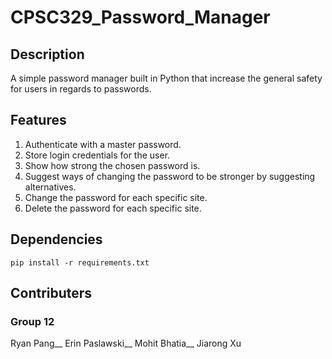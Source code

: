 # CPSC329_Password_Manager

## Description
A simple password manager built in Python that increase the general safety for users in regards to passwords.


## Features
1. Authenticate with a master password.
2. Store login credentials for the user.
3. Show how strong the chosen password is.
4. Suggest ways of changing the password to be stronger by suggesting alternatives.
5. Change the password for each specific site.
6. Delete the password for each specific site.


## Dependencies
```
pip install -r requirements.txt
```

## Contributers
### Group 12
Ryan Pang__
Erin Paslawski__
Mohit Bhatia__
Jiarong Xu
